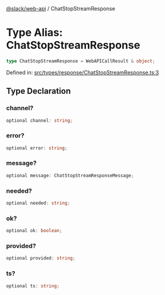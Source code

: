 [@slack/web-api](../index.md) / ChatStopStreamResponse

# Type Alias: ChatStopStreamResponse

```ts
type ChatStopStreamResponse = WebAPICallResult & object;
```

Defined in: [src/types/response/ChatStopStreamResponse.ts:3](https://github.com/slackapi/node-slack-sdk/blob/main/packages/web-api/src/types/response/ChatStopStreamResponse.ts#L3)

## Type Declaration

### channel?

```ts
optional channel: string;
```

### error?

```ts
optional error: string;
```

### message?

```ts
optional message: ChatStopStreamResponseMessage;
```

### needed?

```ts
optional needed: string;
```

### ok?

```ts
optional ok: boolean;
```

### provided?

```ts
optional provided: string;
```

### ts?

```ts
optional ts: string;
```
